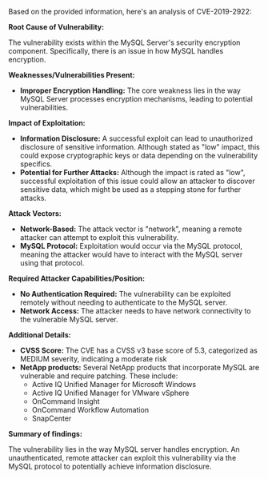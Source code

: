 Based on the provided information, here's an analysis of CVE-2019-2922:

**Root Cause of Vulnerability:**

The vulnerability exists within the MySQL Server's security encryption component. Specifically, there is an issue in how MySQL handles encryption.

**Weaknesses/Vulnerabilities Present:**

*   **Improper Encryption Handling:** The core weakness lies in the way MySQL Server processes encryption mechanisms, leading to potential vulnerabilities.

**Impact of Exploitation:**

*   **Information Disclosure:** A successful exploit can lead to unauthorized disclosure of sensitive information. Although stated as "low" impact, this could expose cryptographic keys or data depending on the vulnerability specifics.
*   **Potential for Further Attacks:** Although the impact is rated as "low", successful exploitation of this issue could allow an attacker to discover sensitive data, which might be used as a stepping stone for further attacks.

**Attack Vectors:**

*   **Network-Based:** The attack vector is "network", meaning a remote attacker can attempt to exploit this vulnerability.
*   **MySQL Protocol:** Exploitation would occur via the MySQL protocol, meaning the attacker would have to interact with the MySQL server using that protocol.

**Required Attacker Capabilities/Position:**

*   **No Authentication Required:** The vulnerability can be exploited remotely without needing to authenticate to the MySQL server.
*   **Network Access:** The attacker needs to have network connectivity to the vulnerable MySQL server.

**Additional Details:**

*   **CVSS Score:** The CVE has a CVSS v3 base score of 5.3, categorized as MEDIUM severity, indicating a moderate risk
*   **NetApp products:** Several NetApp products that incorporate MySQL are vulnerable and require patching. These include:
    * Active IQ Unified Manager for Microsoft Windows
    * Active IQ Unified Manager for VMware vSphere
    * OnCommand Insight
    * OnCommand Workflow Automation
    * SnapCenter

**Summary of findings:**

The vulnerability lies in the way MySQL server handles encryption. An unauthenticated, remote attacker can exploit this vulnerability via the MySQL protocol to potentially achieve information disclosure.